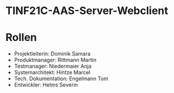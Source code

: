 # TINF21C-AAS-Server-Webclient
# Rollen
* Projektleiterin:      Dominik Samara
* Produktmanager:       Rittmann Martin
* Testmanager:          Niedermaier Anja
* Systemarchitekt:      Hintze Marcel
* Tech. Dokumentation:  Engelmann Tom
* Entwickler:           Helms Severin
